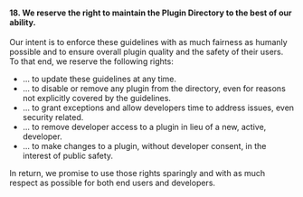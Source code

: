 <h4>18. We reserve the right to maintain the Plugin Directory to the best of our ability.</h4>

Our intent is to enforce these guidelines with as much fairness as humanly possible and to ensure overall plugin quality and the safety of their users. To that end, we reserve the following rights:

* ... to update these guidelines at any time.
* ... to disable or remove any plugin from the directory, even for reasons not explicitly covered by the guidelines.
* ... to grant exceptions and allow developers time to address issues, even security related.
* ... to remove developer access to a plugin in lieu of a new, active, developer.
* ... to make changes to a plugin, without developer consent, in the interest of public safety.

In return, we promise to use those rights sparingly and with as much respect as possible for both end users and developers.